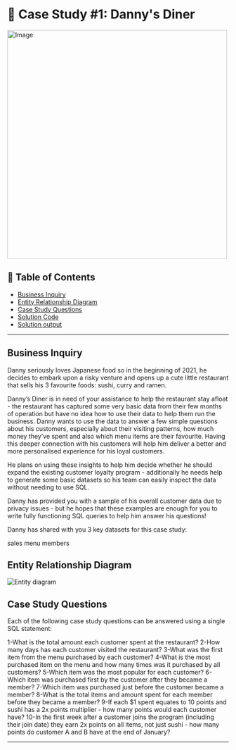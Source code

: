 # :pizza: Case Study #1: Danny's Diner
<img src="https://user-images.githubusercontent.com/81607668/127727503-9d9e7a25-93cb-4f95-8bd0-20b87cb4b459.png" alt="Image" width="500" height="520">

## 📕 Table of Contents
- [Business Inquiry](#business-inquiry)
- [Entity Relationship Diagram](#entity-relationship-diagram)
- [Case Study Questions](#case-study-questions)
- [Solution Code](https://github.com/AymericPeltier/8-Week-SQL-Challenge/blob/main/Case%20Study%20%231%20-%20Danny's%20Diner/SQL_code.sql)
- [Solution output](https://github.com/AymericPeltier/8-Week-SQL-Challenge/blob/main/Case%20Study%20%231%20-%20Danny's%20Diner/SQL_Output)

***

## Business Inquiry
Danny seriously loves Japanese food so in the beginning of 2021, he decides to embark upon a risky venture and opens up a cute little restaurant that sells his 3 favourite foods: sushi, curry and ramen.

Danny’s Diner is in need of your assistance to help the restaurant stay afloat - the restaurant has captured some very basic data from their few months of operation but have no idea how to use their data to help them run the business.
Danny wants to use the data to answer a few simple questions about his customers, especially about their visiting patterns, how much money they’ve spent and also which menu items are their favourite. Having this deeper connection with his customers will help him deliver a better and more personalised experience for his loyal customers.

He plans on using these insights to help him decide whether he should expand the existing customer loyalty program - additionally he needs help to generate some basic datasets so his team can easily inspect the data without needing to use SQL.

Danny has provided you with a sample of his overall customer data due to privacy issues - but he hopes that these examples are enough for you to write fully functioning SQL queries to help him answer his questions!

Danny has shared with you 3 key datasets for this case study:

sales
menu
members

## Entity Relationship Diagram

![Entity diagram](/images/ER_case_1.png?raw=true "ER case 1")

## Case Study Questions

Each of the following case study questions can be answered using a single SQL statement:

1-What is the total amount each customer spent at the restaurant?
2-How many days has each customer visited the restaurant?
3-What was the first item from the menu purchased by each customer?
4-What is the most purchased item on the menu and how many times was it purchased by all customers?
5-Which item was the most popular for each customer?
6-Which item was purchased first by the customer after they became a member?
7-Which item was purchased just before the customer became a member?
8-What is the total items and amount spent for each member before they became a member?
9-If each $1 spent equates to 10 points and sushi has a 2x points multiplier - how many points would each customer have?
10-In the first week after a customer joins the program (including their join date) they earn 2x points on all items, not just sushi - how many points do customer A and B have at the end of January?

***
